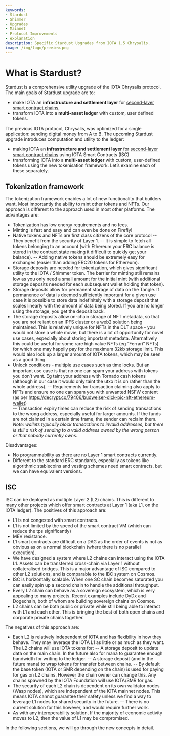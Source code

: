 ```yaml
---
keywords:
- Stardust
- Shimmer
- Upgrades
- Mainnet
- Protocol Improvements
- explanation
description: Specific Stardust Upgrades from IOTA 1.5 Chrysalis.
image: /img/logo/preview.png
---
```


# What is Stardust?

Stardust is a comprehensive utility upgrade of the IOTA Chrysalis protocol. The main goals of Stardust upgrade are to:
 - make IOTA an **infrastructure and settlement layer** for [second-layer smart contract chains](https://wiki.iota.org/smart-contracts/overview),
 - transform IOTA into a **multi-asset ledger** with custom, user defined tokens.

The previous IOTA protocol, Chrysalis, was optimized for a single application: sending digital money from A to B.
The upcoming Stardust upgrade introduces computation and utility to the ledger:
- making IOTA an **infrastructure and settlement layer** for [second-layer smart contract chains](https://wiki.iota.org/smart-contracts/overview) using IOTA Smart Contracts (ISC)
- transforming IOTA into a **multi-asset ledger** with custom, user-defined tokens using the new tokenisation framework.
Let’s examine each of these separately. 

## Tokenization framework
The tokenization framework enables a lot of new functionality that builders want. Most importantly the ability to mint other tokens and NFTs. Our approach is different to the approach used in most other platforms. The advantages are:
- Tokenization has low energy requirements and no fees.
- Minting is fast and easy and can even be done on Firefly!
- Native tokens and NFTs are first class citizens of the core protocol
-- They benefit from the security of Layer 1.
-- It is simple to fetch all tokens belonging to an account (with Ethereum your ERC balance is stored in the contract state making it difficult to quickly get your balance).
-- Adding native tokens should be extremely easy for exchanges (easier than adding ERC20 tokens for Ethereum).
- Storage deposits are needed for tokenization, which gives significant utility to the IOTA / Shimmer token. The barrier for minting still remains low as you only need a small amount for the initial mint (with additional storage deposits needed for each subsequent wallet holding that token).
- Storage deposits allow for permanent storage of data on the Tangle. If permanence of data is deemed sufficiently important for a given use case it is possible to store data indefinitely with a storage deposit that scales linearly with the amount of data being stored. If you are no longer using the storage, you get the deposit back.
- The storage deposits allow on-chain storage of NFT metadata, so that you are not reliant on an IPFS cluster or a web2 solution being maintained. This is relatively unique for NFTs in the DLT space - you would not store a whole movie, but there is a lot of opportunity for novel use cases, especially about storing important metadata. Alternatively this could be useful for some rare high value NFTs (eg “Ferrari” NFTs) for which one may happily pay for the maximum 32kb storage limit. This would also lock up a larger amount of IOTA tokens, which may be seen as a good thing.
- Unlock conditions - multiple use cases such as time locks. But an important use case is that no one can spam your address with tokens you don’t want. Eg taint your address with Tornado cash tokens (although in our case it would only taint the utxo it is on rather than the whole address).
-- Requirements for transaction claiming also apply to NFTs and ensure no one can spam you with unwanted NSFW content (as per https://decrypt.co/79406/budweiser-dick-pic-nft-ethereum-wallet)  
-- Transaction expiry times can reduce the risk of sending transactions to the wrong address, especially useful for larger amounts. If the funds are not claimed in a certain time frame, the sender can reclaim them. 
*Note: wallets typically block transactions to invalid addresses, but there is still a risk of sending to a valid address owned by the wrong person or that nobody currently owns.*

Disadvantages:
- No programmability as there are no Layer 1 smart contracts currently.
- Different to the standard ERC standards, especially as tokens like algorithmic stablecoins and vesting schemes need smart contracts. but we can have equivalent versions.

## ISC
ISC can be deployed as multiple Layer 2 (L2) chains. This is different to many other projects which offer smart contracts at Layer 1 (aka L1, on the IOTA ledger). The positives of this approach are:
- L1 is not congested with smart contracts.
- L1 is not limited by the speed of the smart contract VM (which can reduce the tps significantly)
- MEV resistance.
- L1 smart contracts are difficult on a DAG as the order of events is not as obvious as on a normal blockchain (where there is no parallel execution).
- We have designed a system where L2 chains can interact using the IOTA L1. Assets can be transferred cross-chain via Layer 1 without collateralised bridges. This is a major advantage of ISC compared to other L2 solutions, and is comparable to the IBC system on Cosmos. 
- ISC is horizontally scalable. When one SC chain becomes saturated you can easily spin up a second chain to handle the additional throughput.
- Every L2 chain can behave as a sovereign ecosystem, which is very appealing to many projects. Recent examples include DyDx and Dogechain, both of whom are building sovereign chains on Cosmos. 
- L2 chains can be both public or private while still being able to interact with L1 and each other. This is bringing the best of both open chains and corporate private chains together.

The negatives of this approach are:
- Each L2 is relatively independent of IOTA and has flexibility in how they behave. They may leverage the IOTA L1 as little or as much as they want. The L2 chains will use IOTA tokens for:
-- A storage deposit to update data on the main chain. In the future also for mana to guarantee enough bandwidth for writing to the ledger.
-- A storage deposit (and in the future mana) to wrap tokens for transfer between chains.
-- By default the base token (IOTA or SMR depending on the chain) is used for paying for gas on L2 chains. However the chain owner can change this. Any chains spawned by the IOTA Foundation will use IOTA/SMR for gas.
- The security of each L2 chain is dependent on its own validator nodes (Wasp nodes), which are independent of the IOTA mainnet nodes. This means IOTA cannot guarantee their safety unless we find a way to leverage L1 nodes for shared security in the future.
-- There is no current solution for this however, and would require further work.
- As with any interoperability solution, If the majority of economic activity moves to L2, then the value of L1 may be compromised. 

In the following sections, we will go through the new concepts in detail.
